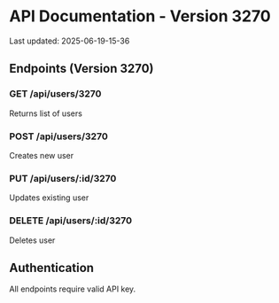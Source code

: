 # API Documentation - Version 3270
Last updated: 2025-06-19-15-36

## Endpoints (Version 3270)

### GET /api/users/3270
Returns list of users

### POST /api/users/3270
Creates new user

### PUT /api/users/:id/3270
Updates existing user

### DELETE /api/users/:id/3270
Deletes user

## Authentication
All endpoints require valid API key.
